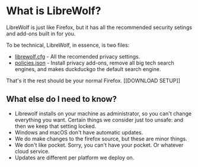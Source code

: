 # What is LibreWolf?

LibreWolf is just like Firefox, but it has all the recommended security setings and add-ons built in for you.

To be technical, LibreWolf, in essence, is two files:

* [librewolf.cfg](https://gitlab.com/librewolf-community/settings/-/blob/master/librewolf.cfg) - All the recomended privacy settings. 
* [policies.json](https://gitlab.com/librewolf-community/settings/-/blob/master/distribution/policies.json) - Install privacy add-ons, remove all big tech search engines, and makes duckduckgo the default search engine.

That's it the rest should be your normal Firefox. [[DOWNLOAD SETUP]]

## What else do I need to know?

* Librewolf installs on your machine as administrator, so you can't change everything you want. Certain things we consider just too unsafe: and then we keep that setting locked.
* Windows and macOS don't have automatic updates.
* We do make changes to the firefox source, but these are minor things.
* We don't like pocket. Sorry, you can't have your pocket. Or whatever cloud service.
* Updates are different per platform we deploy on.
